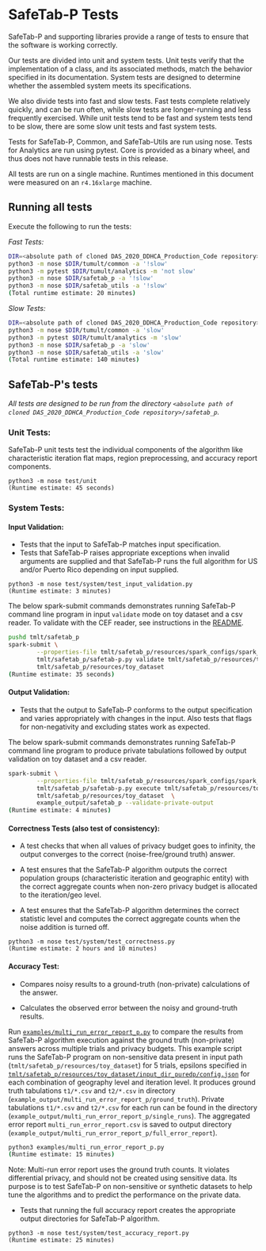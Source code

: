 # SafeTab-P Tests

SafeTab-P and supporting libraries provide a range of tests to ensure that the software is working correctly.

Our tests are divided into unit and system tests. Unit tests verify that the implementation of a class, and its associated methods, match the behavior specified in its documentation. System tests are designed to determine whether the assembled system meets its specifications.

We also divide tests into fast and slow tests. Fast tests complete relatively quickly, and can be run often, while slow tests are longer-running and less frequently exercised. While unit tests tend to be fast and system tests tend to be slow, there are some slow unit tests and fast system tests.

Tests for SafeTab-P, Common, and SafeTab-Utils are run using nose. Tests for Analytics are run using pytest. Core is provided as a binary wheel, and thus does not have runnable tests in this release.

All tests are run on a single machine. Runtimes mentioned in this document were measured on an `r4.16xlarge` machine.

## Running all tests

Execute the following to run the tests:

*Fast Tests:*

```bash
DIR=<absolute path of cloned DAS_2020_DDHCA_Production_Code repository>
python3 -m nose $DIR/tumult/common -a '!slow'
python3 -m pytest $DIR/tumult/analytics -m 'not slow'
python3 -m nose $DIR/safetab_p -a '!slow'
python3 -m nose $DIR/safetab_utils -a '!slow'
(Total runtime estimate: 20 minutes)
```

*Slow Tests:*

```bash
DIR=<absolute path of cloned DAS_2020_DDHCA_Production_Code repository>
python3 -m nose $DIR/tumult/common -a 'slow'
python3 -m pytest $DIR/tumult/analytics -m 'slow'
python3 -m nose $DIR/safetab_p -a 'slow'
python3 -m nose $DIR/safetab_utils -a 'slow'
(Total runtime estimate: 140 minutes)
```

## SafeTab-P's tests

*All tests are designed to be run from the directory `<absolute path of cloned DAS_2020_DDHCA_Production_Code repository>/safetab_p`.*

### Unit Tests:

SafeTab-P unit tests test the individual components of the algorithm like characteristic iteration flat maps, region preprocessing, and accuracy report components.

```
python3 -m nose test/unit
(Runtime estimate: 45 seconds)
```

### System Tests:
#### **Input Validation**:

   * Tests that the input to SafeTab-P matches input specification.
   * Tests that SafeTab-P raises appropriate exceptions when invalid arguments are supplied and that SafeTab-P runs the full algorithm for US and/or Puerto Rico depending on input supplied.

```
python3 -m nose test/system/test_input_validation.py
(Runtime estimate: 3 minutes)
```

 The below spark-submit commands demonstrates running SafeTab-P command line program in input `validate` mode on toy dataset and a csv reader. To validate with the CEF reader, see instructions in the [README](./README.md).

```bash
pushd tmlt/safetab_p
spark-submit \
        --properties-file tmlt/safetab_p/resources/spark_configs/spark_local_properties.conf \
        tmlt/safetab_p/safetab-p.py validate tmlt/safetab_p/resources/toy_dataset/input_dir_<puredp or zcdp> \
        tmlt/safetab_p/resources/toy_dataset
(Runtime estimate: 35 seconds)
```

#### **Output Validation**:

* Tests that the output to SafeTab-P conforms to the output specification and varies appropriately with changes in the input. Also tests that flags for non-negativity and excluding states work as expected.

The below spark-submit commands demonstrates running SafeTab-P command line program to produce private tabulations followed by output validation on toy dataset and a csv reader.

```bash
spark-submit \
        --properties-file tmlt/safetab_p/resources/spark_configs/spark_local_properties.conf \
        tmlt/safetab_p/safetab-p.py execute tmlt/safetab_p/resources/toy_dataset/input_dir_<puredp or zcdp>  \
        tmlt/safetab_p/resources/toy_dataset  \
        example_output/safetab_p --validate-private-output
(Runtime estimate: 4 minutes)
```

#### **Correctness Tests (also test of consistency)**:

   * A test checks that when all values of privacy budget goes to infinity, the output converges to the correct (noise-free/ground truth) answer.

   * A test ensures that the SafeTab-P algorithm outputs the correct population groups (characteristic iteration and geographic entity) with the correct aggregate counts when non-zero privacy budget is allocated to the iteration/geo level.

   * A test ensures that the SafeTab-P algorithm determines the correct statistic level and computes the correct aggregate counts when the noise addition is turned off.

```
python3 -m nose test/system/test_correctness.py
(Runtime estimate: 2 hours and 10 minutes)
```

#### **Accuracy Test**:

   * Compares noisy results to a ground-truth (non-private) calculations of the answer.

   * Calculates the observed error between the noisy and ground-truth results.

Run [`examples/multi_run_error_report_p.py`](examples/multi_run_error_report_p.py) to compare the results from SafeTab-P algorithm execution against the ground truth (non-private) answers across multiple trials and privacy budgets. This example script runs the SafeTab-P program on non-sensitive data present in input path (`tmlt/safetab_p/resources/toy_dataset`) for 5 trials, epsilons specified in [`tmlt/safetab_p/resources/toy_dataset/input_dir_puredp/config.json`](tmlt/safetab_p/resources/toy_dataset/input_dir_puredp/config.json) for each combination of geography level and iteration level. It produces ground truth tabulations `t1/*.csv` and `t2/*.csv` in directory (`example_output/multi_run_error_report_p/ground_truth`). Private tabulations `t1/*.csv` and `t2/*.csv` for each run can be found in the directory (`example_output/multi_run_error_report_p/single_runs`). The aggregated error report `multi_run_error_report.csv` is saved to output directory (`example_output/multi_run_error_report_p/full_error_report`).


```bash
python3 examples/multi_run_error_report_p.py
(Runtime estimate: 15 minutes)
```

Note: Multi-run error report uses the ground truth counts. It violates differential privacy, and should not be created using sensitive data. Its purpose is to test SafeTab-P on non-sensitive or synthetic datasets to help tune the algorithms and to predict the performance on the private data.

   * Tests that running the full accuracy report creates the appropriate output directories for SafeTab-P algorithm.

```
python3 -m nose test/system/test_accuracy_report.py
(Runtime estimate: 25 minutes)
```
